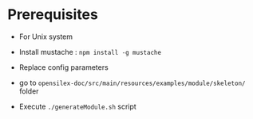 Prerequisites
==============

- For Unix system

- Install mustache : ``npm install -g mustache``

- Replace config parameters

- go to ``opensilex-doc/src/main/resources/examples/module/skeleton/`` folder
 
- Execute ``./generateModule.sh`` script